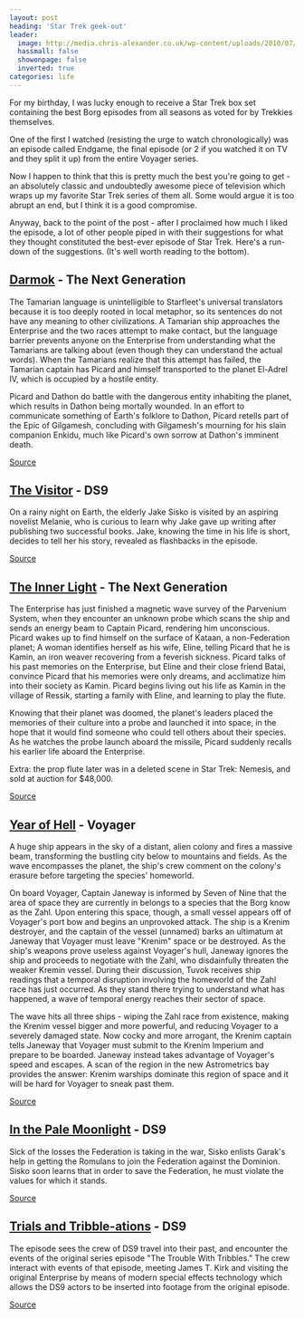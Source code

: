 ```yaml
---
layout: post
heading: 'Star Trek geek-out'
leader:
  image: http://media.chris-alexander.co.uk/wp-content/uploads/2010/07/p_1763_1248_28EDE955-F6B1-49A6-BECD-D9ED6EFD39C6.jpeg
  hassmall: false
  showonpage: false
  inverted: true
categories: life
---
```


For my birthday, I was lucky enough to receive a Star Trek box set containing the best Borg episodes from all seasons as voted for by Trekkies themselves.

One of the first I watched (resisting the urge to watch chronologically) was an episode called Endgame, the final episode (or 2 if you watched it on TV and they split it up) from the entire Voyager series.

Now I happen to think that this is pretty much the best you're going to get - an absolutely classic and undoubtedly awesome piece of television which wraps up my favorite Star Trek series of them all. Some would argue it is too abrupt an end, but I think it is a good compromise.

<!-- Replace missing image from http://media.chris-alexander.co.uk/wp-content/uploads/2010/07/p_1763_1248_28EDE955-F6B1-49A6-BECD-D9ED6EFD39C6.jpeg -->

Anyway, back to the point of the post - after I proclaimed how much I liked the episode, a lot of other people piped in with their suggestions for what they thought constituted the best-ever episode of Star Trek. Here's a run-down of the suggestions. (It's well worth reading to the bottom).<br> 

## [Darmok](http://www.startrek.com/database_article/darmok) - The Next Generation

The Tamarian language is unintelligible to Starfleet's universal translators because it is too deeply rooted in local metaphor, so its sentences do not have any meaning to other civilizations. A Tamarian ship approaches the Enterprise and the two races attempt to make contact, but the language barrier prevents anyone on the Enterprise from understanding what the Tamarians are talking about (even though they can understand the actual words). When the Tamarians realize that this attempt has failed, the Tamarian captain has Picard and himself transported to the planet El-Adrel IV, which is occupied by a hostile entity.

Picard and Dathon do battle with the dangerous entity inhabiting the planet, which results in Dathon being mortally wounded. In an effort to communicate something of Earth's folklore to Dathon, Picard retells part of the Epic of Gilgamesh, concluding with Gilgamesh's mourning for his slain companion Enkidu, much like Picard's own sorrow at Dathon's imminent death.

[Source](http://en.wikipedia.org/wiki/Darmok)

## [The Visitor](http://www.startrek.com/database_article/visitor) - DS9

On a rainy night on Earth, the elderly Jake Sisko is visited by an aspiring novelist Melanie, who is curious to learn why Jake gave up writing after publishing two successful books. Jake, knowing the time in his life is short, decides to tell her his story, revealed as flashbacks in the episode.

[Source](http://en.wikipedia.org/wiki/The_Visitor_%28Star_Trek:_Deep_Space_Nine%29)

## [The Inner Light](http://www.startrek.com/database_article/inner-light-the) - The Next Generation

The Enterprise has just finished a magnetic wave survey of the Parvenium System, when they encounter an unknown probe which scans the ship and sends an energy beam to Captain Picard, rendering him unconscious. Picard wakes up to find himself on the surface of Kataan, a non-Federation planet; A woman identifies herself as his wife, Eline, telling Picard that he is Kamin, an iron weaver recovering from a feverish sickness. Picard talks of his past memories on the Enterprise, but Eline and their close friend Batai, convince Picard that his memories were only dreams, and acclimatize him into their society as Kamin. Picard begins living out his life as Kamin in the village of Ressik, starting a family with Eline, and learning to play the flute.

Knowing that their planet was doomed, the planet's leaders placed the memories of their culture into a probe and launched it into space, in the hope that it would find someone who could tell others about their species. As he watches the probe launch aboard the missile, Picard suddenly recalls his earlier life aboard the Enterprise.

Extra: the prop flute later was in a deleted scene in Star Trek: Nemesis, and sold at auction for $48,000.

[Source](http://en.wikipedia.org/wiki/The_Inner_Light_%28Star_Trek:_The_Next_Generation%29#Plot)

## [Year of Hell](http://www.startrek.com/database_article/year-of-hell-part-i) - Voyager

A huge ship appears in the sky of a distant, alien colony and fires a massive beam, transforming the bustling city below to mountains and fields. As the wave encompasses the planet, the ship's crew comment on the colony's erasure before targeting the species' homeworld.

On board Voyager, Captain Janeway is informed by Seven of Nine that the area of space they are currently in belongs to a species that the Borg know as the Zahl. Upon entering this space, though, a small vessel appears off of Voyager's port bow and begins an unprovoked attack. The ship is a Krenim destroyer, and the captain of the vessel (unnamed) barks an ultimatum at Janeway that Voyager must leave "Krenim" space or be destroyed. As the ship's weapons prove useless against Voyager's hull, Janeway ignores the ship and proceeds to negotiate with the Zahl, who disdainfully threaten the weaker Kremin vessel. During their discussion, Tuvok receives ship readings that a temporal disruption involving the homeworld of the Zahl race has just occurred. As they stand there trying to understand what has happened, a wave of temporal energy reaches their sector of space.

The wave hits all three ships - wiping the Zahl race from existence, making the Krenim vessel bigger and more powerful, and reducing Voyager to a severely damaged state. Now cocky and more arrogant, the Krenim captain tells Janeway that Voyager must submit to the Krenim Imperium and prepare to be boarded. Janeway instead takes advantage of Voyager's speed and escapes. A scan of the region in the new Astrometrics bay provides the answer: Krenim warships dominate this region of space and it will be hard for Voyager to sneak past them.

[Source](http://en.wikipedia.org/wiki/Year_of_Hell)

## [In the Pale Moonlight](http://www.startrek.com/database_article/in-the-pale-moonlight) - DS9

Sick of the losses the Federation is taking in the war, Sisko enlists Garak's help in getting the Romulans to join the Federation against the Dominion. Sisko soon learns that in order to save the Federation, he must violate the values for which it stands.

[Source](http://en.wikipedia.org/wiki/In_the_Pale_Moonlight)

## [Trials and Tribble-ations](https://web.archive.org/web/20170209233406/http://www.startrek.com/database_article/trials-and-tribble-ations) - DS9

The episode sees the crew of DS9 travel into their past, and encounter the events of the original series episode "The Trouble With Tribbles." The crew interact with events of that episode, meeting James T. Kirk and visiting the original Enterprise by means of modern special effects technology which allows the DS9 actors to be inserted into footage from the original episode.

[Source](http://en.wikipedia.org/wiki/Trials_and_Tribble-ations)

<!-- Replace missing image from http://media.chris-alexander.co.uk/wp-content/uploads/2010/07/l_1024_768_39CBDA2E-F691-48BF-A75B-D89DDA98214B.jpeg -->
